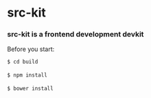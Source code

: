 # src-kit

### src-kit is a frontend development devkit

Before you start:

`$ cd build` <br> <br>
`$ npm install` <br> <br>
`$ bower install`
